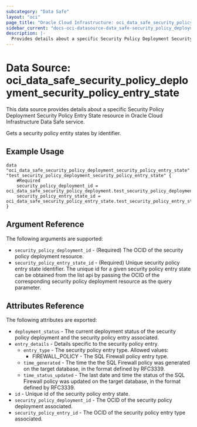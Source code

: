 ```yaml
---
subcategory: "Data Safe"
layout: "oci"
page_title: "Oracle Cloud Infrastructure: oci_data_safe_security_policy_deployment_security_policy_entry_state"
sidebar_current: "docs-oci-datasource-data_safe-security_policy_deployment_security_policy_entry_state"
description: |-
  Provides details about a specific Security Policy Deployment Security Policy Entry State in Oracle Cloud Infrastructure Data Safe service
---
```


# Data Source: oci_data_safe_security_policy_deployment_security_policy_entry_state
This data source provides details about a specific Security Policy Deployment Security Policy Entry State resource in Oracle Cloud Infrastructure Data Safe service.

Gets a security policy entity states by identifier.

## Example Usage

```hcl
data "oci_data_safe_security_policy_deployment_security_policy_entry_state" "test_security_policy_deployment_security_policy_entry_state" {
	#Required
	security_policy_deployment_id = oci_data_safe_security_policy_deployment.test_security_policy_deployment.id
	security_policy_entry_state_id = oci_data_safe_security_policy_entry_state.test_security_policy_entry_state.id
}
```

## Argument Reference

The following arguments are supported:

* `security_policy_deployment_id` - (Required) The OCID of the security policy deployment resource.
* `security_policy_entry_state_id` - (Required) Unique security policy entry state identifier. The unique id for a given security policy entry state can be obtained  from the list api by passing the OCID of the corresponding  security policy deployment resource as the query parameter. 


## Attributes Reference

The following attributes are exported:

* `deployment_status` - The current deployment status of the security policy deployment and the security policy entry associated.
* `entry_details` - Details specific to the security policy entry.
	* `entry_type` - The security policy entry type. Allowed values:
		* FIREWALL_POLICY - The SQL Firewall policy entry type. 
	* `time_generated` - The time the the SQL Firewall policy was generated on the target database, in the format defined by RFC3339.
	* `time_status_updated` - The last date and time the status of the SQL Firewall policy was updated on the target database, in the format defined by RFC3339.
* `id` - Unique id of the security policy entry state.
* `security_policy_deployment_id` - The OCID of the security policy deployment associated.
* `security_policy_entry_id` - The OCID of the security policy entry type associated.

